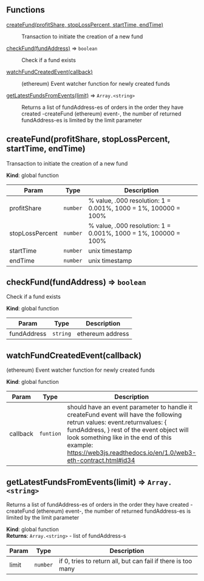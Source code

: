 ## Functions

<dl>
<dt><a href="#createFund">createFund(profitShare, stopLossPercent, startTime, endTime)</a></dt>
<dd><p>Transaction to initiate the creation of a new fund</p>
</dd>
<dt><a href="#checkFund">checkFund(fundAddress)</a> ⇒ <code>boolean</code></dt>
<dd><p>Check if a fund exists</p>
</dd>
<dt><a href="#watchFundCreatedEvent">watchFundCreatedEvent(callback)</a></dt>
<dd><p>(ethereum) Event watcher function for newly created funds</p>
</dd>
<dt><a href="#getLatestFundsFromEvents">getLatestFundsFromEvents(limit)</a> ⇒ <code>Array.&lt;string&gt;</code></dt>
<dd><p>Returns a list of fundAddress-es of orders in the order they have created -createFund (ethereum) event-, 
the number of returned fundAddress-es is limited by the limit parameter</p>
</dd>
</dl>

<a name="createFund"></a>

## createFund(profitShare, stopLossPercent, startTime, endTime)
Transaction to initiate the creation of a new fund

**Kind**: global function  

| Param | Type | Description |
| --- | --- | --- |
| profitShare | <code>number</code> | % value, .000 resolution: 1 = 0.001%, 1000 = 1%, 100000 = 100% |
| stopLossPercent | <code>number</code> | % value, .000 resolution: 1 = 0.001%, 1000 = 1%, 100000 = 100% |
| startTime | <code>number</code> | unix timestamp |
| endTime | <code>number</code> | unix timestamp |

<a name="checkFund"></a>

## checkFund(fundAddress) ⇒ <code>boolean</code>
Check if a fund exists

**Kind**: global function  

| Param | Type | Description |
| --- | --- | --- |
| fundAddress | <code>string</code> | ethereum address |

<a name="watchFundCreatedEvent"></a>

## watchFundCreatedEvent(callback)
(ethereum) Event watcher function for newly created funds

**Kind**: global function  

| Param | Type | Description |
| --- | --- | --- |
| callback | <code>funtion</code> | should have an event parameter to handle it createFund event will have the following retrun values: event.returnvalues: {  fundAddress, } rest of the event object will look something like in the end of this example: https://web3js.readthedocs.io/en/1.0/web3-eth-contract.html#id34 |

<a name="getLatestFundsFromEvents"></a>

## getLatestFundsFromEvents(limit) ⇒ <code>Array.&lt;string&gt;</code>
Returns a list of fundAddress-es of orders in the order they have created -createFund (ethereum) event-, 
the number of returned fundAddress-es is limited by the limit parameter

**Kind**: global function  
**Returns**: <code>Array.&lt;string&gt;</code> - list of fundAddress-s  

| Param | Type | Description |
| --- | --- | --- |
| limit | <code>number</code> | if 0, tries to return all, but can fail if there is too many |

